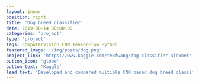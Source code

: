 ```yaml
---
layout: inner
position: right
title: 'Dog breed classifier'
date: 2019-08-14 00:00:00
categories: 'project'
type: 'project'
tags: ComputerVision CNN TensorFlow Python
featured_image: '/img/posts/dog.png'
project_link: 'https://www.kaggle.com/rexfwang/dog-classifier-alexnet'
button_icon: 'globe'
button_text: 'Kaggle'
lead_text: 'Developed and compared multiple CNN based dog breed classifiers using tensorflow in Python.'
---
```

